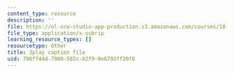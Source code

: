 ```yaml
---
content_type: resource
description: ''
file: https://ol-ocw-studio-app-production.s3.amazonaws.com/courses/18-01sc-single-variable-calculus-fall-2010/796ff44d7900582c82f90e6792ff20f8_LUdI4-YCIh8.vtt
file_type: application/x-subrip
learning_resource_types: []
resourcetype: Other
title: 3play caption file
uid: 796ff44d-7900-582c-82f9-0e6792ff20f8
---
```

